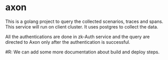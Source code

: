 # axon

This is a golang project to query the collected scenarios, traces and spans. This service will run on client cluster. It uses postgres to collect the data.

All the authentications are done in zk-Auth service and the query are directed to Axon only after the authentication is successful.


#R: We can add some more documentation about build and deploy steps. 